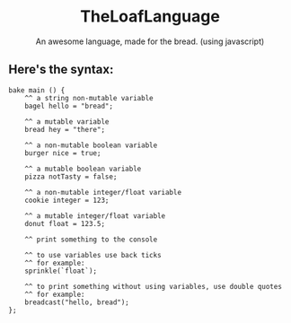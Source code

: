 # <h1 align="center">TheLoafLanguage</h1>

<p align="center">An awesome language, made for the bread. (using javascript)</p>

## Here's the syntax:

```
bake main () {
    ^^ a string non-mutable variable
    bagel hello = "bread";

    ^^ a mutable variable
    bread hey = "there";

    ^^ a non-mutable boolean variable
    burger nice = true;

    ^^ a mutable boolean variable
    pizza notTasty = false;

    ^^ a non-mutable integer/float variable
    cookie integer = 123;

    ^^ a mutable integer/float variable
    donut float = 123.5;

    ^^ print something to the console

    ^^ to use variables use back ticks
    ^^ for example:
    sprinkle(`float`);

    ^^ to print something without using variables, use double quotes
    ^^ for example:
    breadcast("hello, bread"); 
};
```
